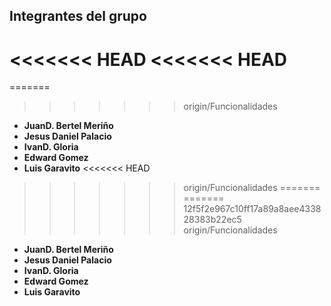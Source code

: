 ## Integrantes del grupo
<<<<<<< HEAD
<<<<<<< HEAD
=======
=======
>>>>>>> origin/Funcionalidades

- **JuanD. Bertel Meriño**
- **Jesus Daniel Palacio**
- **IvanD. Gloria**
- **Edward Gomez**
- **Luis Garavito**
<<<<<<< HEAD
>>>>>>> origin/Funcionalidades
=======
=======
>>>>>>> 12f5f2e967c10ff17a89a8aee433828383b22ec5
>>>>>>> origin/Funcionalidades

- **JuanD. Bertel Meriño**
- **Jesus Daniel Palacio**
- **IvanD. Gloria**
- **Edward Gomez**
- **Luis Garavito**
